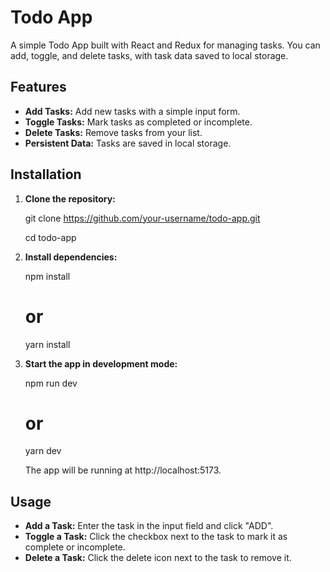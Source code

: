 # Todo App
A simple Todo App built with React and Redux for managing tasks. You can add, toggle, and delete tasks, with task data saved to local storage.

## Features
- **Add Tasks:** Add new tasks with a simple input form.
- **Toggle Tasks:** Mark tasks as completed or incomplete.
- **Delete Tasks:** Remove tasks from your list.
- **Persistent Data:** Tasks are saved in local storage.

## Installation

1. **Clone the repository:**

    git clone https://github.com/your-username/todo-app.git

    cd todo-app

1. **Install dependencies:**

    npm install
    # or
    yarn install

1. **Start the app in development mode:**

    npm run dev
    # or
    yarn dev

    The app will be running at http://localhost:5173.


## Usage
- **Add a Task:** Enter the task in the input field and click "ADD".
- **Toggle a Task:** Click the checkbox next to the task to mark it as complete or incomplete.
- **Delete a Task:** Click the delete icon next to the task to remove it.
